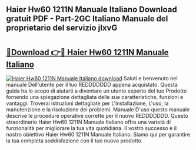 ## Haier Hw60 1211N Manuale Italiano Download gratuit PDF - Part-2GC Italiano Manuale del proprietario del servizio jIxvG

# <h2><a href="http://dfacw19.blite.top/?on=Haier+Hw60+1211N+Manuale+Italiano">🔗Download 👉🔴 Haier Hw60 1211N Manuale Italiano</a></h2>

[![Haier Hw60 1211N Manuale Italiano download](https://i.imgur.com/lujVjoI.png)](http://dfacw19.blite.top/?on=Haier+Hw60+1211N+Manuale+Italiano)
Saluti e benvenuto nel manuale Dell'utente per il tuo REDDDDDDD appena acquistato. Questa guida ha lo scopo di aiutarti a diventare un utente esperto del tuo Prodotto fornendo una spiegazione dettagliata delle sue caratteristiche, funzioni e vantaggi. Troverai istruzioni dettagliate per L'installazione, L'uso, la manutenzione e la risoluzione dei problemi. Manuale D'uso questo manuale descrive le procedure operative corrette per il nuovo REDDDDDDD. Questo straordinario Haier Hw60 1211N Manuale Italiano offre una varietà di funzionalità per migliorare la tua vita quotidiana. Il vostro successo è il nostro obiettivo Haier Hw60 1211N Manuale Italiano. Siamo qui per garantire la tua completa soddisfazione con il tuo nuovo prodotto.
